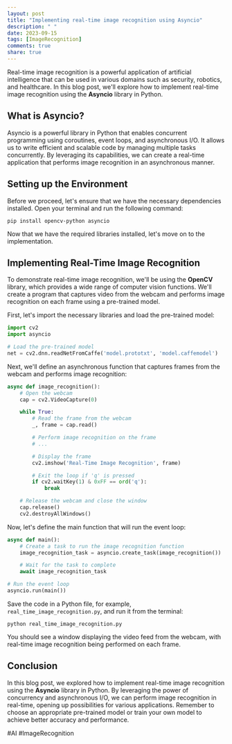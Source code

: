 ```yaml
---
layout: post
title: "Implementing real-time image recognition using Asyncio"
description: " "
date: 2023-09-15
tags: [ImageRecognition]
comments: true
share: true
---
```


Real-time image recognition is a powerful application of artificial intelligence that can be used in various domains such as security, robotics, and healthcare. In this blog post, we'll explore how to implement real-time image recognition using the **Asyncio** library in Python.

## What is Asyncio?

Asyncio is a powerful library in Python that enables concurrent programming using coroutines, event loops, and asynchronous I/O. It allows us to write efficient and scalable code by managing multiple tasks concurrently. By leveraging its capabilities, we can create a real-time application that performs image recognition in an asynchronous manner.

## Setting up the Environment

Before we proceed, let's ensure that we have the necessary dependencies installed. Open your terminal and run the following command:

```
pip install opencv-python asyncio
```

Now that we have the required libraries installed, let's move on to the implementation.

## Implementing Real-Time Image Recognition

To demonstrate real-time image recognition, we'll be using the **OpenCV** library, which provides a wide range of computer vision functions. We'll create a program that captures video from the webcam and performs image recognition on each frame using a pre-trained model.

First, let's import the necessary libraries and load the pre-trained model:

```python
import cv2
import asyncio

# Load the pre-trained model
net = cv2.dnn.readNetFromCaffe('model.prototxt', 'model.caffemodel')
```

Next, we'll define an asynchronous function that captures frames from the webcam and performs image recognition:

```python
async def image_recognition():
    # Open the webcam
    cap = cv2.VideoCapture(0)

    while True:
        # Read the frame from the webcam
        _, frame = cap.read()

        # Perform image recognition on the frame
        # ...

        # Display the frame
        cv2.imshow('Real-Time Image Recognition', frame)

        # Exit the loop if 'q' is pressed
        if cv2.waitKey(1) & 0xFF == ord('q'):
            break

    # Release the webcam and close the window
    cap.release()
    cv2.destroyAllWindows()
```

Now, let's define the main function that will run the event loop:

```python
async def main():
    # Create a task to run the image recognition function
    image_recognition_task = asyncio.create_task(image_recognition())

    # Wait for the task to complete
    await image_recognition_task

# Run the event loop
asyncio.run(main())
```

Save the code in a Python file, for example, `real_time_image_recognition.py`, and run it from the terminal:

```
python real_time_image_recognition.py
```

You should see a window displaying the video feed from the webcam, with real-time image recognition being performed on each frame.

## Conclusion

In this blog post, we explored how to implement real-time image recognition using the **Asyncio** library in Python. By leveraging the power of concurrency and asynchronous I/O, we can perform image recognition in real-time, opening up possibilities for various applications. Remember to choose an appropriate pre-trained model or train your own model to achieve better accuracy and performance.

#AI #ImageRecognition